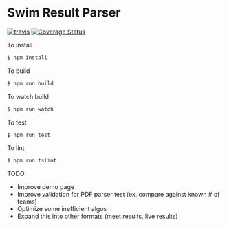 # Swim Result Parser

[![travis](https://travis-ci.org/myh999/swim-result-parser.svg?branch=main)](https://travis-ci.org/myh999/swim-result-parser?branch=master)
[![Coverage Status](https://coveralls.io/repos/github/myh999/swim-result-parser/badge.svg?branch=main)](https://coveralls.io/github/myh999/swim-result-parser?branch=main)

To install
```bash
$ npm install
```

To build
```bash
$ npm run build
```

To watch build
```bash
$ npm run watch
```

To test
```bash
$ npm run test
```

To lint
```bash
$ npm run tslint
```

TODO
* Improve demo page
* Improve validation for PDF parser test (ex. compare against known # of teams)
* Optimize some inefficient algos
* Expand this into other formats (meet results, live results)
